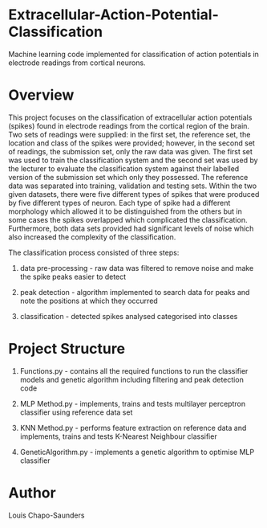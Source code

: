 # Extracellular-Action-Potential-Classification

Machine learning code implemented for classification of action potentials in electrode readings from cortical neurons. 

# Overview

This project focuses on the classification of extracellular action potentials (spikes) 
found in electrode readings from the cortical region of the brain. Two sets of readings 
were supplied: in the first set, the reference set, the location and class of the spikes 
were provided; however, in the second set of readings, the submission set, only the raw 
data was given. The first set was used to train the classification system and the second
set was used by the lecturer to evaluate the classification system against their labelled 
version of the submission set which only they possessed. The reference data was separated 
into training, validation and testing sets. Within the two given datasets, there were 
five different types of spikes that were produced by five different types of neuron. 
Each type of spike had a different morphology which allowed it to be distinguished from 
the others but in some cases the spikes overlapped which complicated the classification.
Furthermore, both data sets provided had significant levels of noise which also increased 
the complexity of the classification. 

The classification process consisted of three steps:

1. data pre-processing - raw data was filtered to remove noise and make the spike peaks easier to detect

2. peak detection - algorithm implemented to search data for peaks and note the positions at which they occurred

3. classification - detected spikes analysed categorised into classes 

# Project Structure

1. Functions.py - contains all the required functions to run the classifier models and genetic algorithm including filtering and peak detection code

2. MLP Method.py - implements, trains and tests multilayer perceptron classifier using reference data set 

3. KNN Method.py - performs feature extraction on reference data and implements, trains and tests K-Nearest Neighbour classifier 

4. GeneticAlgorithm.py - implements a genetic algorithm to optimise MLP classifier

# Author 

Louis Chapo-Saunders
